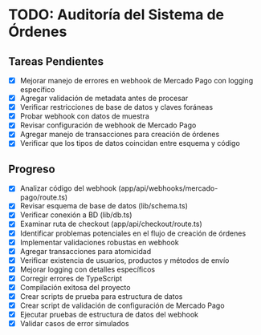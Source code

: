 # TODO: Auditoría del Sistema de Órdenes

## Tareas Pendientes
- [x] Mejorar manejo de errores en webhook de Mercado Pago con logging específico
- [x] Agregar validación de metadata antes de procesar
- [x] Verificar restricciones de base de datos y claves foráneas
- [x] Probar webhook con datos de muestra
- [x] Revisar configuración de webhook de Mercado Pago
- [x] Agregar manejo de transacciones para creación de órdenes
- [x] Verificar que los tipos de datos coincidan entre esquema y código

## Progreso
- [x] Analizar código del webhook (app/api/webhooks/mercado-pago/route.ts)
- [x] Revisar esquema de base de datos (lib/schema.ts)
- [x] Verificar conexión a BD (lib/db.ts)
- [x] Examinar ruta de checkout (app/api/checkout/route.ts)
- [x] Identificar problemas potenciales en el flujo de creación de órdenes
- [x] Implementar validaciones robustas en webhook
- [x] Agregar transacciones para atomicidad
- [x] Verificar existencia de usuarios, productos y métodos de envío
- [x] Mejorar logging con detalles específicos
- [x] Corregir errores de TypeScript
- [x] Compilación exitosa del proyecto
- [x] Crear scripts de prueba para estructura de datos
- [x] Crear script de validación de configuración de Mercado Pago
- [x] Ejecutar pruebas de estructura de datos del webhook
- [x] Validar casos de error simulados
